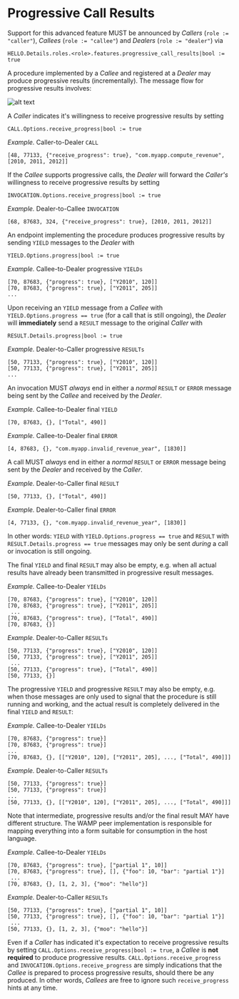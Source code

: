 # Progressive Call Results

Support for this advanced feature MUST be announced by *Callers* (`role := "caller"`), *Callees* (`role := "callee"`) and *Dealers* (`role := "dealer"`) via

    HELLO.Details.roles.<role>.features.progressive_call_results|bool := true


A procedure implemented by a *Callee* and registered at a *Dealer* may produce progressive results (incrementally). The message flow for progressive results involves:

![alt text](figure/rpc_progress1.png "RPC Message Flow: Calls")


A *Caller* indicates it's willingness to receive progressive results by setting

    CALL.Options.receive_progress|bool := true

*Example.* Caller-to-Dealer `CALL`

    [48, 77133, {"receive_progress": true}, "com.myapp.compute_revenue", [2010, 2011, 2012]]

If the *Callee* supports progressive calls, the *Dealer* will forward the *Caller's* willingness to receive progressive results by setting

    INVOCATION.Options.receive_progress|bool := true

*Example.* Dealer-to-Callee `INVOCATION`

    [68, 87683, 324, {"receive_progress": true}, [2010, 2011, 2012]]

An endpoint implementing the procedure produces progressive results by sending `YIELD` messages to the *Dealer* with

    YIELD.Options.progress|bool := true

*Example.* Callee-to-Dealer progressive `YIELDs`

    [70, 87683, {"progress": true}, ["Y2010", 120]]
    [70, 87683, {"progress": true}, ["Y2011", 205]]
    ...

Upon receiving an `YIELD` message from a *Callee* with `YIELD.Options.progress == true` (for a call that is still ongoing), the *Dealer* will **immediately** send a `RESULT` message to the original *Caller* with

    RESULT.Details.progress|bool := true

*Example.* Dealer-to-Caller progressive `RESULTs`

    [50, 77133, {"progress": true}, ["Y2010", 120]]
    [50, 77133, {"progress": true}, ["Y2011", 205]]
    ...

An invocation MUST *always* end in either a *normal* `RESULT` or `ERROR` message being sent by the *Callee* and received by the *Dealer*.

*Example.* Callee-to-Dealer final `YIELD`

    [70, 87683, {}, ["Total", 490]]

*Example.* Callee-to-Dealer final `ERROR`

    [4, 87683, {}, "com.myapp.invalid_revenue_year", [1830]]

A call MUST *always* end in either a *normal* `RESULT` or `ERROR` message being sent by the *Dealer* and received by the *Caller*.

*Example.* Dealer-to-Caller final `RESULT`

    [50, 77133, {}, ["Total", 490]]

*Example.* Dealer-to-Caller final `ERROR`

    [4, 77133, {}, "com.myapp.invalid_revenue_year", [1830]]

In other words: `YIELD` with `YIELD.Options.progress == true` and `RESULT` with `RESULT.Details.progress == true` messages may only be sent *during* a call or invocation is still ongoing.

The final `YIELD` and final `RESULT` may also be empty, e.g. when all actual results have already been transmitted in progressive result messages.

*Example.* Callee-to-Dealer `YIELDs`

    [70, 87683, {"progress": true}, ["Y2010", 120]]
    [70, 87683, {"progress": true}, ["Y2011", 205]]
     ...
    [70, 87683, {"progress": true}, ["Total", 490]]
    [70, 87683, {}]

*Example.* Dealer-to-Caller `RESULTs`

    [50, 77133, {"progress": true}, ["Y2010", 120]]
    [50, 77133, {"progress": true}, ["Y2011", 205]]
     ...
    [50, 77133, {"progress": true}, ["Total", 490]]
    [50, 77133, {}]

The progressive `YIELD` and progressive `RESULT` may also be empty, e.g. when those messages are only used to signal that the procedure is still running and working, and the actual result is completely delivered in the final `YIELD` and `RESULT`:

*Example.* Callee-to-Dealer `YIELDs`

    [70, 87683, {"progress": true}]
    [70, 87683, {"progress": true}]
    ...
    [70, 87683, {}, [["Y2010", 120], ["Y2011", 205], ..., ["Total", 490]]]

*Example.* Dealer-to-Caller `RESULTs`

    [50, 77133, {"progress": true}]
    [50, 77133, {"progress": true}]
    ...
    [50, 77133, {}, [["Y2010", 120], ["Y2011", 205], ..., ["Total", 490]]]

Note that intermediate, progressive results and/or the final result MAY have different structure. The WAMP peer implementation is responsible for mapping everything into a form suitable for consumption in the host language.

*Example.* Callee-to-Dealer `YIELDs`

    [70, 87683, {"progress": true}, ["partial 1", 10]]
    [70, 87683, {"progress": true}, [], {"foo": 10, "bar": "partial 1"}]
     ...
    [70, 87683, {}, [1, 2, 3], {"moo": "hello"}]

*Example.* Dealer-to-Caller `RESULTs`

    [50, 77133, {"progress": true}, ["partial 1", 10]]
    [50, 77133, {"progress": true}, [], {"foo": 10, "bar": "partial 1"}]
     ...
    [50, 77133, {}, [1, 2, 3], {"moo": "hello"}]

Even if a *Caller* has indicated it's expectation to receive progressive results by setting `CALL.Options.receive_progress|bool := true`, a *Callee* is **not required** to produce progressive results. `CALL.Options.receive_progress` and `INVOCATION.Options.receive_progress` are simply indications that the *Callee* is prepared to process progressive results, should there be any produced. In other words, *Callees* are free to ignore such `receive_progress` hints at any time.

<!--

**Errors**


If a *Caller* has not indicated support for progressive results or has sent a `CALL` to the *Dealer* without setting `CALL.Options.receive_progress == true`, and the *Dealer* sends a progressive `RESULT`, the *Caller* MUST fail the complete session with the *Dealer*.

If a *Dealer* has not indicated support for progressive results or the *Dealer* has sent an `INVOCATION` to the *Callee* without setting `INVOCATION.Options.receive_progress == true`, and the *Callee* sends a progressive `YIELD`, the *Dealer* MUST fail the call with error

    wamp.error.unexpected_progress_in_yield

If a *Caller* has not indicated support for progressive results and sends a `CALL` to the *Dealer* while setting `CALL.Options.receive_progress == true`, the *Dealer* MUST fail the call

However, if a *Caller* has *not* indicated it's willingness to receive progressive results in a call, the *Dealer* MUST NOT send progressive `RESULTs`, and a *Callee* MUST NOT produce progressive `YIELDs`.

A *Dealer* that does not support progressive calls MUST ignore any option `CALL.Options.receive_progress` received by a *Caller*, and **not** forward the option to the *Callee*.



If a *Callee* that has not indicated support for progressive results and the *Dealer* sends an `INVOCATION` with `INVOCATION.Options.receive_progress == true


A *Callee* that does not support progressive results SHOULD ignore any `INVOCATION.Options.receive_progress` flag.

If a *Dealer* has not indicated support for progressive results, and it receives a `CALL` from a *Caller* with `CALL.Options.receive_progress == true`, the *Dealer* MUST fail the call with error

    wamp.error.unsupported_feature.dealer.progressive_call_result



*Example.* Dealer-to-Caller `ERROR`

    [4, 87683, {}, "wamp.error.unsupported_feature.dealer.progressive_call_result"]



If the *Caller* does not support receiving *progressive calls*, as indicated by

    HELLO.Details.roles.caller.features.progressive_call_results == false

and *Dealer* receives a `YIELD` message from the *Callee* with `YIELD.Options.progress == true`, the *Dealer* MUST fail the call.

*Example.* Callee-to-Dealer `YIELD`

    [70, 87683, {"progress": true}, ["partial 1", 10]]

*Example.* Dealer-to-Caller `ERROR`

    [4, 87683, {}, "wamp.error.unsupported_feature.caller.progressive_call_result"]

If the *Dealer* does not support processing *progressive invocations*, as indicated by

    HELLO.Details.roles.dealer.features.progressive_call_results == false

and *Dealer* receives a `YIELD` message from the *Callee* with `YIELD.Options.progress == true`, the *Dealer* MUST fail the call.

*Example.* Callee-to-Dealer `YIELD`

    [70, 87683, {"progress": true}, ["partial 1", 10]]

*Example.* Dealer-to-Caller `ERROR`

    [4, 87683, {}, "wamp.error.unsupported_feature.dealer.progressive_call_result"]

-->

